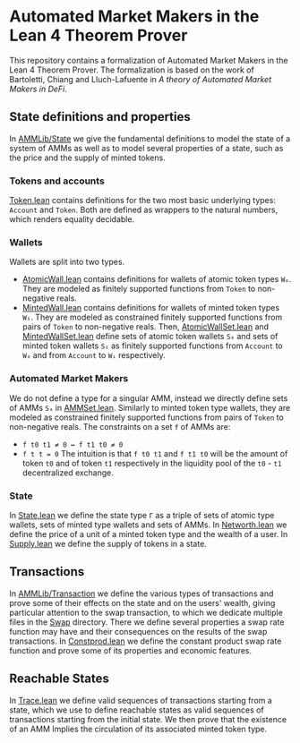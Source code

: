 # Automated Market Makers in the Lean 4 Theorem Prover
This repository contains a formalization of Automated Market Makers in the Lean 4 Theorem Prover. The formalization is based on the work of Bartoletti, Chiang and Lluch-Lafuente in *A theory of Automated Market Makers in DeFi*.

## State definitions and properties
In [AMMLib/State](AMMLib/State) we give the fundamental definitions to model the state of a system of AMMs as well as to model several properties of a state, such as the price and the supply of minted tokens.
### Tokens and accounts
[Token.lean](AMMLib/State/Token.lean) contains definitions for the two most basic underlying types: `Account` and `Token`. Both are defined as wrappers to the natural numbers, which renders equality decidable.
### Wallets
Wallets are split into two types.
- [AtomicWall.lean](AMMLib/State/AtomicWall.lean) contains definitions for wallets of atomic token types `W₀`. They are modeled as finitely supported functions from `Token` to non-negative reals.
- [MintedWall.lean](AMMLib/State/MintedWall.lean) contains definitions for wallets of minted token types `W₁`. They are modeled as constrained finitely supported functions from pairs of `Token` to non-negative reals.
Then, [AtomicWallSet.lean](AMMLib/State/AtomicWallSet.lean) and [MintedWallSet.lean](AMMLib/State/MintedWallSet.lean) define sets of atomic token wallets `S₀` and sets of minted token wallets `S₁` as finitely supported functions from `Account` to `W₀` and from `Account` to `W₁` respectively.
### Automated Market Makers
We do not define a type for a singular AMM, instead we directly define sets of AMMs `Sₐ` in [AMMSet.lean](AMMLib/State/AMMSet.lean). Similarly to minted token type wallets, they are modeled as constrained finitely supported functions from pairs of `Token` to non-negative reals. The constraints on a set `f` of AMMs are:
- `f t0 t1 ≠ 0 ↔ f t1 t0 ≠ 0`
- `f t t = 0`
The intuition is that `f t0 t1` and `f t1 t0` will be the amount of token `t0` and of token `t1` respectively in the liquidity pool of the `t0` - `t1` decentralized exchange.
### State
In [State.lean](AMMLib/State/State.lean) we define the state type `Γ` as a triple of sets of atomic type wallets, sets of minted type wallets and sets of AMMs. In [Networth.lean](AMMLib/State/Networth.lean) we define the price of a unit of a minted token type and the wealth of a user. In [Supply.lean](AMMLib/State/Supply.lean) we define the supply of tokens in a state.
## Transactions
In [AMMLib/Transaction](AMMLib/Transaction) we define the various types of transactions and prove some of their effects on the state and on the users' wealth, giving particular attention to the swap transaction, to which we dedicate multiple files in the [Swap](AMMLib/Transaction/Swap) directory. There we define several properties a swap rate function may have and their consequences on the results of the swap transactions. In [Constprod.lean](AMMLib/Transaction/Swap/Constprod.lean) we define the constant product swap rate function and prove some of its properties and economic features. 

## Reachable States
In [Trace.lean](AMMLib/Transaction/Trace.lean) we define valid sequences of transactions starting from a state, which we use to define reachable states as valid sequences of transactions starting from the initial state. We then prove that the existence of an AMM Implies the circulation of its associated minted token type.
